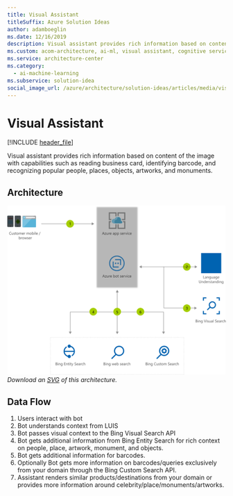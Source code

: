 ```yaml
---
title: Visual Assistant
titleSuffix: Azure Solution Ideas
author: adamboeglin
ms.date: 12/16/2019
description: Visual assistant provides rich information based on content of the image with capabilities such as reading business card, identifying barcode, and recognizing popular people, places, objects, artworks, and monuments.
ms.custom: acom-architecture, ai-ml, visual assistant, cognitive services, visual capabilities, visual assistant scenarios, interactive-diagram, 'https://azure.microsoft.com/solutions/architecture/visual-assistant/'
ms.service: architecture-center
ms.category:
  - ai-machine-learning
ms.subservice: solution-idea
social_image_url: /azure/architecture/solution-ideas/articles/media/visual-assistant.png
---
```


# Visual Assistant

[!INCLUDE [header_file](../header.md)]

Visual assistant provides rich information based on content of the image with capabilities such as reading business card, identifying barcode, and recognizing popular people, places, objects, artworks, and monuments.

## Architecture

![Architecture diagram](../media/visual-assistant.png)
*Download an [SVG](../media/visual-assistant.svg) of this architecture.*

## Data Flow

1. Users interact with bot
1. Bot understands context from LUIS
1. Bot passes visual context to the Bing Visual Search API
1. Bot gets additional information from Bing Entity Search for rich context on people, place, artwork, monument, and objects.
1. Bot gets additional information for barcodes.
1. Optionally Bot gets more information on barcodes/queries exclusively from your domain through the Bing Custom Search API.
1. Assistant renders similar products/destinations from your domain or provides more information around celebrity/place/monuments/artworks.
